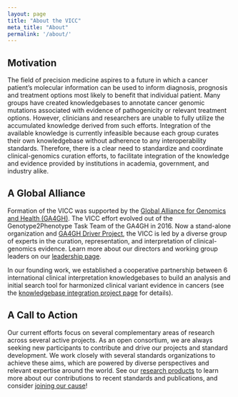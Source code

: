 ```yaml
---
layout: page
title: "About the VICC"
meta_title: "About"
permalink: '/about/'
---
```


## Motivation

The field of precision medicine aspires to a future in which a cancer patient’s molecular information can be used to inform diagnosis, prognosis and treatment options most likely to benefit that individual patient. Many groups have created knowledgebases to annotate cancer genomic mutations associated with evidence of pathogenicity or relevant treatment options. However, clinicians and researchers are unable to fully utilize the accumulated knowledge derived from such efforts. Integration of the available knowledge is currently infeasible because each group curates their own knowledgebase without adherence to any interoperability standards. Therefore, there is a clear need to standardize and coordinate clinical-genomics curation efforts, to facilitate integration of the knowledge and evidence provided by institutions in academia, government, and industry alike.

## A Global Alliance

Formation of the VICC was supported by the [Global Alliance for Genomics and Health (GA4GH)](https://ga4gh.org). The VICC effort evolved out of the Genotype2Phenotype Task Team of the GA4GH in 2016. Now a stand-alone organization and [GA4GH Driver Project](https://www.ga4gh.org/how-we-work/driver-projects/), the VICC is led by a diverse group of experts in the curation, representation, and interpretation of clinical-genomics evidence. Learn more about our directors and working group leaders on our [leadership page](/leadership/). 

In our founding work, we established a cooperative partnership between 6 international clinical interpretation knowledgebases to build an analysis and initial search tool for harmonized clinical variant evidence in cancers (see the [knowledgebase integration project page](/projects/integration/) for details).

## A Call to Action

Our current efforts focus on several complementary areas of research across several active projects. As an open consortium, we are always seeking new participants to contribute and drive our projects and standard development. We work closely with several standards organizations to achieve these aims, which are powered by diverse perspectives and relevant expertise around the world. See our [research products](/research/) to learn more about our contributions to recent standards and publications, and consider [joining our cause](/join)!